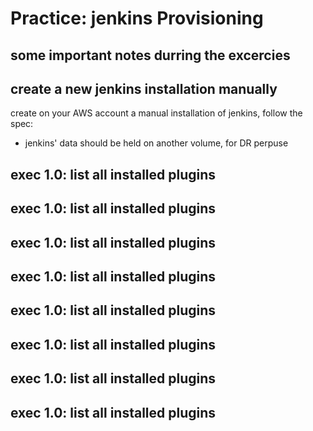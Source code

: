 # Practice: jenkins Provisioning

## some important notes durring the excercies


## create a new jenkins installation manually

create on your AWS account a manual installation of jenkins, follow the spec:

* jenkins' data should be held on another volume, for DR perpuse


## exec 1.0: list all installed plugins


## exec 1.0: list all installed plugins


## exec 1.0: list all installed plugins


## exec 1.0: list all installed plugins


## exec 1.0: list all installed plugins


## exec 1.0: list all installed plugins


## exec 1.0: list all installed plugins

## exec 1.0: list all installed plugins

